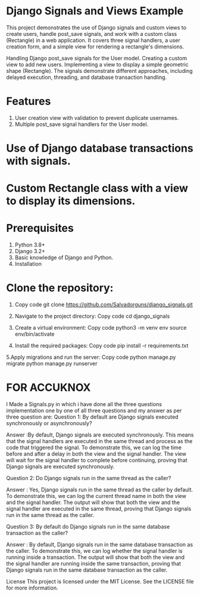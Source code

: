 # Django Signals and Views Example
This project demonstrates the use of Django signals and custom views to create users, handle post_save signals, and work with a custom class (Rectangle) in a web application. It covers three signal handlers, a user creation form, and a simple view for rendering a rectangle's dimensions.

 Handling Django post_save signals for the User model.
 Creating a custom view to add new users.
 Implementing a view to display a simple geometric shape (Rectangle).
 The signals demonstrate different approaches, including delayed execution, threading, and database transaction handling.

# Features
1. User creation view with validation to prevent duplicate usernames.
2. Multiple post_save signal handlers for the User model.


# Use of Django database transactions with signals.
# Custom Rectangle class with a view to display its dimensions.


# Prerequisites
1. Python 3.8+
2. Django 3.2+
3. Basic knowledge of Django and Python.
4. Installation

# Clone the repository:

1. Copy code git clone https://github.com/Salvadorguns/django_signals.git

2. Navigate to the project directory:
    Copy code
    cd django_signals

3. Create a virtual environment:
    Copy code
    python3 -m venv env
    source env/bin/activate

4. Install the required packages:
    Copy code
    pip install -r requirements.txt

5.Apply migrations and run the server:
    Copy code
    python manage.py migrate
    python manage.py runserver

# FOR ACCUKNOX
I Made a Signals.py in which i have done all the three questions implementation one by one of all three questions and my answer as per three question are:
 Question 1: By default are Django signals executed synchronously or asynchronously?
 
 Answer :By default, Django signals are executed synchronously. This means that the signal handlers are executed in the same thread and process as the code that triggered the signal. To demonstrate this, we can    log the time before and after a delay in both the view and the signal handler. The view will wait for the signal handler to complete before continuing, proving that Django signals are executed synchronously.

 Question 2: Do Django signals run in the same thread as the caller?
 
 Answer : Yes, Django signals run in the same thread as the caller by default. To demonstrate this, we can log the current thread name in both the view and the signal handler. The output will show that both the    view and the signal handler are executed in the same thread, proving that Django signals run in the same thread as the caller.

 Question 3: By default do Django signals run in the same database transaction as the caller?
 
 Answer : By default, Django signals run in the same database transaction as the caller. To demonstrate this, we can log whether the signal handler is running inside a transaction. The output will show that both   the view and the signal handler are running inside the same transaction, proving that Django signals run in the same database transaction as the caller.

License
This project is licensed under the MIT License. See the LICENSE file for more information.
